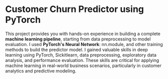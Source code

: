 # Customer Churn Predictor using PyTorch

This project provides you with hands-on experience in building a complete **machine learning pipeline**, starting from data preprocessing to model evaluation. I used **PyTorch's Neural Network**: nn.module, and other training methods to build the predictor model. I gained valuable skills in deep learning using PyTorch, Sickitlearn, data preprocessing, exploratory data analysis, and performance evaluation. These skills are critical for applying machine learning in real-world business scenarios, particularly in customer analytics and predictive modeling.
